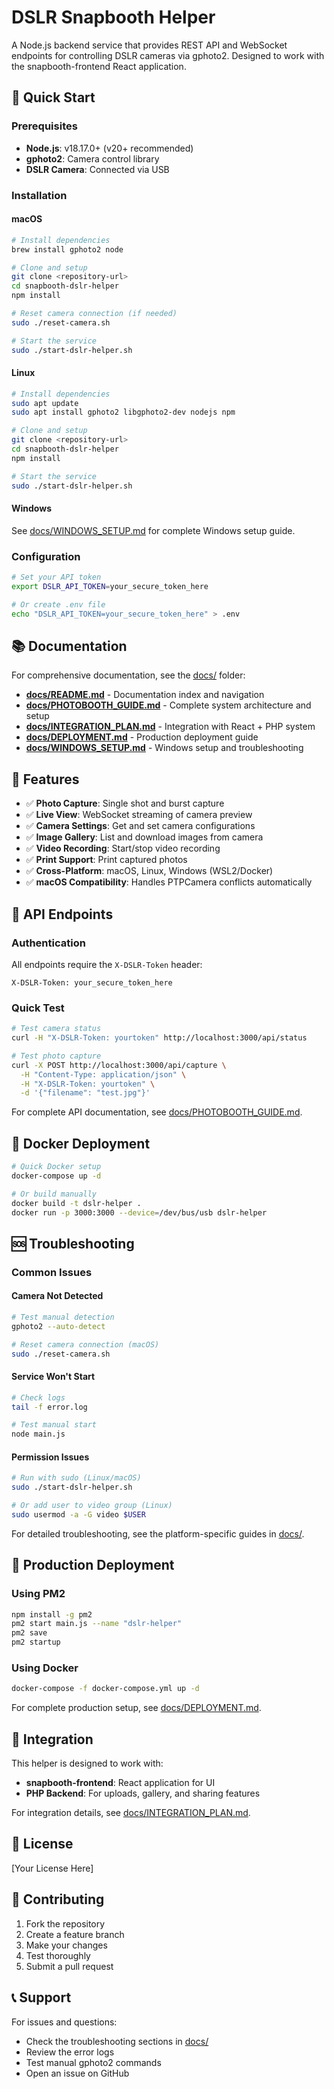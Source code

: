 # DSLR Snapbooth Helper

A Node.js backend service that provides REST API and WebSocket endpoints for controlling DSLR cameras via gphoto2. Designed to work with the snapbooth-frontend React application.

## 🚀 Quick Start

### Prerequisites
- **Node.js**: v18.17.0+ (v20+ recommended)
- **gphoto2**: Camera control library
- **DSLR Camera**: Connected via USB

### Installation

#### macOS
```bash
# Install dependencies
brew install gphoto2 node

# Clone and setup
git clone <repository-url>
cd snapbooth-dslr-helper
npm install

# Reset camera connection (if needed)
sudo ./reset-camera.sh

# Start the service
sudo ./start-dslr-helper.sh
```

#### Linux
```bash
# Install dependencies
sudo apt update
sudo apt install gphoto2 libgphoto2-dev nodejs npm

# Clone and setup
git clone <repository-url>
cd snapbooth-dslr-helper
npm install

# Start the service
sudo ./start-dslr-helper.sh
```

#### Windows
See [docs/WINDOWS_SETUP.md](docs/WINDOWS_SETUP.md) for complete Windows setup guide.

### Configuration
```bash
# Set your API token
export DSLR_API_TOKEN=your_secure_token_here

# Or create .env file
echo "DSLR_API_TOKEN=your_secure_token_here" > .env
```

## 📚 Documentation

For comprehensive documentation, see the [docs/](docs/) folder:

- **[docs/README.md](docs/README.md)** - Documentation index and navigation
- **[docs/PHOTOBOOTH_GUIDE.md](docs/PHOTOBOOTH_GUIDE.md)** - Complete system architecture and setup
- **[docs/INTEGRATION_PLAN.md](docs/INTEGRATION_PLAN.md)** - Integration with React + PHP system
- **[docs/DEPLOYMENT.md](docs/DEPLOYMENT.md)** - Production deployment guide
- **[docs/WINDOWS_SETUP.md](docs/WINDOWS_SETUP.md)** - Windows setup and troubleshooting

## 🎯 Features

- ✅ **Photo Capture**: Single shot and burst capture
- ✅ **Live View**: WebSocket streaming of camera preview
- ✅ **Camera Settings**: Get and set camera configurations
- ✅ **Image Gallery**: List and download images from camera
- ✅ **Video Recording**: Start/stop video recording
- ✅ **Print Support**: Print captured photos
- ✅ **Cross-Platform**: macOS, Linux, Windows (WSL2/Docker)
- ✅ **macOS Compatibility**: Handles PTPCamera conflicts automatically

## 🔧 API Endpoints

### Authentication
All endpoints require the `X-DSLR-Token` header:
```
X-DSLR-Token: your_secure_token_here
```

### Quick Test
```bash
# Test camera status
curl -H "X-DSLR-Token: yourtoken" http://localhost:3000/api/status

# Test photo capture
curl -X POST http://localhost:3000/api/capture \
  -H "Content-Type: application/json" \
  -H "X-DSLR-Token: yourtoken" \
  -d '{"filename": "test.jpg"}'
```

For complete API documentation, see [docs/PHOTOBOOTH_GUIDE.md](docs/PHOTOBOOTH_GUIDE.md).

## 🐳 Docker Deployment

```bash
# Quick Docker setup
docker-compose up -d

# Or build manually
docker build -t dslr-helper .
docker run -p 3000:3000 --device=/dev/bus/usb dslr-helper
```

## 🆘 Troubleshooting

### Common Issues

#### Camera Not Detected
```bash
# Test manual detection
gphoto2 --auto-detect

# Reset camera connection (macOS)
sudo ./reset-camera.sh
```

#### Service Won't Start
```bash
# Check logs
tail -f error.log

# Test manual start
node main.js
```

#### Permission Issues
```bash
# Run with sudo (Linux/macOS)
sudo ./start-dslr-helper.sh

# Or add user to video group (Linux)
sudo usermod -a -G video $USER
```

For detailed troubleshooting, see the platform-specific guides in [docs/](docs/).

## 🚀 Production Deployment

### Using PM2
```bash
npm install -g pm2
pm2 start main.js --name "dslr-helper"
pm2 save
pm2 startup
```

### Using Docker
```bash
docker-compose -f docker-compose.yml up -d
```

For complete production setup, see [docs/DEPLOYMENT.md](docs/DEPLOYMENT.md).

## 🔗 Integration

This helper is designed to work with:
- **snapbooth-frontend**: React application for UI
- **PHP Backend**: For uploads, gallery, and sharing features

For integration details, see [docs/INTEGRATION_PLAN.md](docs/INTEGRATION_PLAN.md).

## 📄 License

[Your License Here]

## 🤝 Contributing

1. Fork the repository
2. Create a feature branch
3. Make your changes
4. Test thoroughly
5. Submit a pull request

## 📞 Support

For issues and questions:
- Check the troubleshooting sections in [docs/](docs/)
- Review the error logs
- Test manual gphoto2 commands
- Open an issue on GitHub

